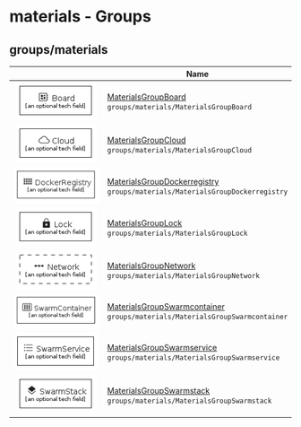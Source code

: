 # materials - Groups
## groups/materials
| | Name |
| :-: | --- |
| ![MaterialsGroupBoard](MaterialsGroupBoard.group.png) | [MaterialsGroupBoard](MaterialsGroupBoard.md)<br>`groups/materials/MaterialsGroupBoard` |
| ![MaterialsGroupCloud](MaterialsGroupCloud.group.png) | [MaterialsGroupCloud](MaterialsGroupCloud.md)<br>`groups/materials/MaterialsGroupCloud` |
| ![MaterialsGroupDockerregistry](MaterialsGroupDockerregistry.group.png) | [MaterialsGroupDockerregistry](MaterialsGroupDockerregistry.md)<br>`groups/materials/MaterialsGroupDockerregistry` |
| ![MaterialsGroupLock](MaterialsGroupLock.group.png) | [MaterialsGroupLock](MaterialsGroupLock.md)<br>`groups/materials/MaterialsGroupLock` |
| ![MaterialsGroupNetwork](MaterialsGroupNetwork.group.png) | [MaterialsGroupNetwork](MaterialsGroupNetwork.md)<br>`groups/materials/MaterialsGroupNetwork` |
| ![MaterialsGroupSwarmcontainer](MaterialsGroupSwarmcontainer.group.png) | [MaterialsGroupSwarmcontainer](MaterialsGroupSwarmcontainer.md)<br>`groups/materials/MaterialsGroupSwarmcontainer` |
| ![MaterialsGroupSwarmservice](MaterialsGroupSwarmservice.group.png) | [MaterialsGroupSwarmservice](MaterialsGroupSwarmservice.md)<br>`groups/materials/MaterialsGroupSwarmservice` |
| ![MaterialsGroupSwarmstack](MaterialsGroupSwarmstack.group.png) | [MaterialsGroupSwarmstack](MaterialsGroupSwarmstack.md)<br>`groups/materials/MaterialsGroupSwarmstack` |
